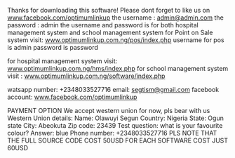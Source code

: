 Thanks for downloading this software!
Please dont forget to like us on www.facebook.com/optimumlinkup
the username : admin@admin.com
the password : admin
the username and password is for both hospital management system and school management system 
for Point on Sale system visit: www.optimumlinkup.com.ng/pos/index.php
username for pos is admin
password  is password

for hospital management system visit: www.optimumlinkup.com.ng/hms/index.php
for school management system visit : www.optimumlinkup.com.ng/software/index.php

watsapp number: +2348033527716
email: segtism@gmail.com
facebook account: www.facebook.com/optimumlinkup


PAYMENT OPTION
We accept western union for now, pls bear with us
Western Union details:
Name: Olawuyi Segun
Country: Nigeria
State: Ogun state
City: Abeokuta
Zip code: 23439
Test question: what is your favourite colour?
Answer: blue
Phone number: +2348033527716
PLS NOTE THAT THE FULL SOURCE CODE COST 50USD FOR EACH SOFTWARE COST JUST 60USD
